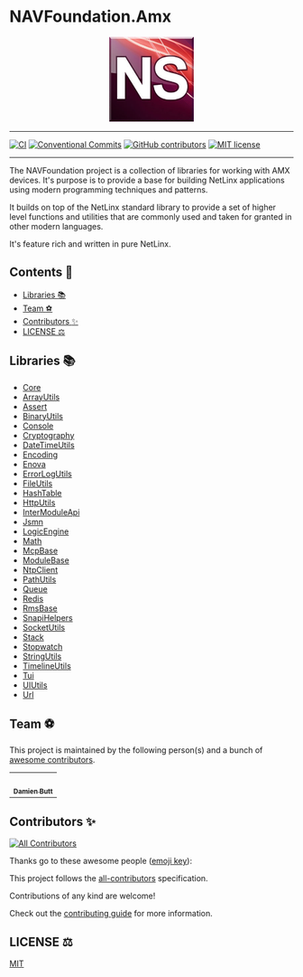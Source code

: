 # NAVFoundation.Amx

<div align="center">
    <img src="./assets/img/AMX_NS_03.png" alt="" width="150" />
</div>

---

[![CI](https://github.com/Norgate-AV/NAVFoundation.Amx/actions/workflows/main.yml/badge.svg)](https://github.com/Norgate-AV/NAVFoundation.Amx/actions/workflows/main.yml)
[![Conventional Commits](https://img.shields.io/badge/Conventional%20Commits-1.0.0-%23FE5196?logo=conventionalcommits&logoColor=white)](https://conventionalcommits.org)
[![GitHub contributors](https://img.shields.io/github/contributors/Norgate-AV/NAVFoundation.Amx)](https://github.com/Norgate-AV/NAVFoundation.Amx/graphs/contributors)
[![MIT license](https://img.shields.io/badge/License-MIT-blue.svg)](LICENSE)

---

The NAVFoundation project is a collection of libraries for working with AMX devices. It's purpose is to provide a base for building NetLinx applications using modern programming techniques and patterns.

It builds on top of the NetLinx standard library to provide a set of higher level functions and utilities that are commonly used and taken for granted in other modern languages.

It's feature rich and written in pure NetLinx.

## Contents :book:

<!-- START doctoc generated TOC please keep comment here to allow auto update -->
<!-- DON'T EDIT THIS SECTION, INSTEAD RE-RUN doctoc TO UPDATE -->

- [Libraries :books:](#libraries-books)
- [Team :soccer:](#team-soccer)
- [Contributors :sparkles:](#contributors-sparkles)
- [LICENSE :balance_scale:](#license-balance_scale)

<!-- END doctoc generated TOC please keep comment here to allow auto update -->

## Libraries :books:

- [Core](./Core)
- [ArrayUtils](./ArrayUtils)
- [Assert](./Assert)
- [BinaryUtils](./BinaryUtils)
- [Console](./Console)
- [Cryptography](./Cryptography)
- [DateTimeUtils](./DateTimeUtils)
- [Encoding](./Encoding)
- [Enova](./Enova)
- [ErrorLogUtils](./ErrorLogUtils)
- [FileUtils](./FileUtils)
- [HashTable](./HashTable)
- [HttpUtils](./HttpUtils)
- [InterModuleApi](./InterModuleApi)
- [Jsmn](./Jsmn)
- [LogicEngine](./LogicEngine)
- [Math](./Math)
- [McpBase](./McpBase)
- [ModuleBase](./ModuleBase)
- [NtpClient](./NtpClient)
- [PathUtils](./PathUtils)
- [Queue](./Queue)
- [Redis](./Redis)
- [RmsBase](./RmsBase)
- [SnapiHelpers](./SnapiHelpers)
- [SocketUtils](./SocketUtils)
- [Stack](./Stack)
- [Stopwatch](./Stopwatch)
- [StringUtils](./StringUtils)
- [TimelineUtils](./TimelineUtils)
- [Tui](./Tui)
- [UIUtils](./UIUtils)
- [Url](./Url)

## Team :soccer:

This project is maintained by the following person(s) and a bunch of [awesome contributors](https://github.com/Norgate-AV/NAVFoundation.Amx/graphs/contributors).

<table>
  <tr>
    <td align="center"><a href="https://github.com/damienbutt"><img src="https://avatars.githubusercontent.com/damienbutt?v=4?s=100" width="100px;" alt=""/><br /><sub><b>Damien Butt</b></sub></a><br /></td>
  </tr>
</table>

## Contributors :sparkles:

<!-- ALL-CONTRIBUTORS-BADGE:START - Do not remove or modify this section -->

[![All Contributors](https://img.shields.io/badge/all_contributors-1-orange.svg?style=flat-square)](#contributors-sparkles)

Thanks go to these awesome people ([emoji key](https://allcontributors.org/docs/en/emoji-key)):

<!-- ALL-CONTRIBUTORS-LIST:START - Do not remove or modify this section -->
<!-- prettier-ignore-start -->
<!-- markdownlint-disable -->

<!-- markdownlint-restore -->
<!-- prettier-ignore-end -->

<!-- ALL-CONTRIBUTORS-LIST:END -->

This project follows the [all-contributors](https://allcontributors.org) specification.

Contributions of any kind are welcome!

Check out the [contributing guide](CONTRIBUTING.md) for more information.

## LICENSE :balance_scale:

[MIT](LICENSE)
